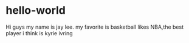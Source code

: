 # hello-world
Hi guys
my name is jay lee.
my favorite is basketball likes NBA,the best player i think is kyrie ivring
